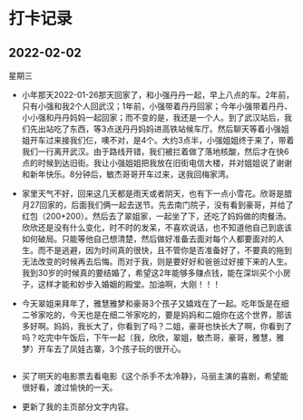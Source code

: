 # 打卡记录

## 2022-02-02

星期三

* 小年那天2022-01-26那天回家了，和小强丹丹一起，早上八点的车。2年前，只有小强和我2个人回武汉；1年前，小强带着丹丹回家；今年小强带着丹丹、小小强和丹丹妈妈一起回家；而不变的是，我还是一个人。到了武汉站后，我们先出站吃了东西，等3点送丹丹妈妈进高铁站候车厅。然后聊天等着小强姐姐开车过来接我们仨，噢不对，是4个。大约3点半，小强姐姐终于来了，带着我们一行离开武汉。由于路线开错，我们被拦着做了落地核酸，然后才在快6点的时候到达旧街。我让小强姐姐把我放在旧街电信大楼，并对姐姐说了谢谢和新年快乐。8分钟后，敏杰哥哥开车过来，送我回梅家湾。

* 家里天气不好，回来这几天都是雨天或者阴天，也有下一点小雪花。欣哥是腊月27回家的，后面我们俩一起去送节。先去南门院子，没有看到豪哥，并给了红包（200+200）。然后去了翠姐家，一起坐了下，还吃了妈妈做的肉餐汤。欣欣还是没有什么变化，时不时的发呆，不喜欢说话，也不知道他自己到底该如何破局。只能等他自己想清楚，然后做好准备去面对每个人都要面对的人生。而不是逃避，因为时间真的很快，且不管你是否准备好了，不要真的拖到无法改变的时候再去后悔。而对于我，则是要好好和爸爸过好接下来的人生。我到30岁的时候真的要结婚了，希望这2年能够多赚点钱，能在深圳买个小房子，这样才能和妙步入婚姻的殿堂。加油啊，大刚！！！

* 今天翠姐来拜年了，雅慧雅梦和豪哥3个孩子又嬉戏在了一起。吃年饭是在细二爷家吃的，今天也是在细二爷家吃的，要是妈妈和二姐你在这个世界，那该多好啊。妈妈，我长大了，你看到了吗？二姐，豪哥也快长大了啊，你看到了吗？吃完中午饭后，下午一起（我，欣欣，翠姐，敏杰哥，豪哥，雅慧，雅梦）开车去了凤娃古寨，3个孩子玩的很开心。

  <p>
      <img :src="$withBase('/res.2022/02/haoge.jpeg')" alt="">
  </p>

* 买了明天的电影票去看电影《这个杀手不太冷静》，马丽主演的喜剧，希望能很好看，渡过愉快的一天。
* 更新了我的主页部分文字内容。